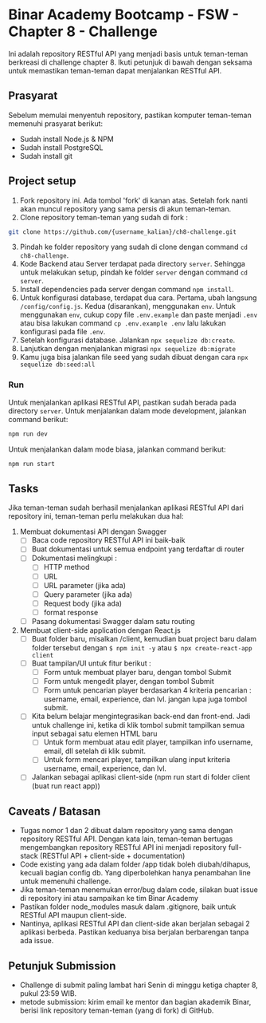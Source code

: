 # Binar Academy Bootcamp - FSW - Chapter 8 - Challenge

Ini adalah repository RESTful API yang menjadi basis untuk teman-teman berkreasi di challenge chapter 8. Ikuti petunjuk di bawah dengan seksama untuk memastikan teman-teman dapat menjalankan RESTful API.

## Prasyarat

Sebelum memulai menyentuh repository, pastikan komputer teman-teman memenuhi prasyarat berikut:

- Sudah install Node.js & NPM
- Sudah install PostgreSQL
- Sudah install git

## Project setup

1. Fork repository ini. Ada tombol 'fork' di kanan atas. Setelah fork nanti akan muncul repository yang sama persis di akun teman-teman.
1. Clone repository teman-teman yang sudah di fork :

```sh
git clone https://github.com/{username_kalian}/ch8-challenge.git
```

3. Pindah ke folder repository yang sudah di clone dengan command `cd ch8-challenge`.
1. Kode Backend atau Server terdapat pada directory `server`. Sehingga untuk melakukan setup, pindah ke folder `server` dengan command `cd server`.
1. Install dependencies pada server dengan command `npm install`.
1. Untuk konfigurasi database, terdapat dua cara. Pertama, ubah langsung `/config/config.js`. Kedua (disarankan), menggunakan `env`. Untuk menggunakan `env`, cukup copy file `.env.example` dan paste menjadi `.env` atau bisa lakukan command `cp .env.example .env` lalu lakukan konfigurasi pada file `.env`.
1. Setelah konfigurasi database. Jalankan `npx sequelize db:create`.
1. Lanjutkan dengan menjalankan migrasi `npx sequelize db:migrate`
1. Kamu juga bisa jalankan file seed yang sudah dibuat dengan cara `npx sequelize db:seed:all`

### Run

Untuk menjalankan aplikasi RESTful API, pastikan sudah berada pada directory `server`. Untuk menjalankan dalam mode development, jalankan command berikut:

```sh
npm run dev
```

Untuk menjalankan dalam mode biasa, jalankan command berikut:

```sh
npm run start
```

## Tasks

Jika teman-teman sudah berhasil menjalankan aplikasi RESTful API dari repository ini, teman-teman perlu melakukan dua hal:

1. Membuat dokumentasi API dengan Swagger
   - [ ] Baca code repository RESTful API ini baik-baik
   - [ ] Buat dokumentasi untuk semua endpoint yang terdaftar di router
   - [ ] Dokumentasi melingkupi :
     - [ ] HTTP method
     - [ ] URL
     - [ ] URL parameter (jika ada)
     - [ ] Query parameter (jika ada)
     - [ ] Request body (jika ada)
     - [ ] format response
   - [ ] Pasang dokumentasi Swagger dalam satu routing
2. Membuat client-side application dengan React.js
   - [ ] Buat folder baru, misalkan /client, kemudian buat project baru dalam folder tersebut dengan `$ npm init -y` atau `$ npx create-react-app client`
   - [ ] Buat tampilan/UI untuk fitur berikut :
     - [ ] Form untuk membuat player baru, dengan tombol Submit
     - [ ] Form untuk mengedit player, dengan tombol Submit
     - [ ] Form untuk pencarian player berdasarkan 4 kriteria pencarian : username, email, experience, dan lvl. jangan lupa juga tombol submit.
   - [ ] Kita belum belajar mengintegrasikan back-end dan front-end. Jadi untuk challenge ini, ketika di klik tombol submit tampilkan semua input sebagai satu elemen HTML baru
     - [ ] Untuk form membuat atau edit player, tampilkan info username, email, dll setelah di klik submit.
     - [ ] Untuk form mencari player, tampilkan ulang input kriteria username, email, experience, dan lvl.
   - [ ] Jalankan sebagai aplikasi client-side (npm run start di folder client (buat run react app))

## Caveats / Batasan

- Tugas nomor 1 dan 2 dibuat dalam repository yang sama dengan repository RESTful API. Dengan kata lain, teman-teman bertugas mengembangkan repository RESTful API ini menjadi repository full-stack (RESTful API + client-side + documentation)
- Code existing yang ada dalam folder /app tidak boleh diubah/dihapus, kecuali bagian config db. Yang diperbolehkan hanya penambahan line untuk memenuhi challenge.
- Jika teman-teman menemukan error/bug dalam code, silakan buat issue di repository ini atau sampaikan ke tim Binar Academy
- Pastikan folder node_modules masuk dalam .gitignore, baik untuk RESTful API maupun client-side.
- Nantinya, aplikasi RESTful API dan client-side akan berjalan sebagai 2 aplikasi berbeda. Pastikan keduanya bisa berjalan berbarengan tanpa ada issue.

## Petunjuk Submission

- Challenge di submit paling lambat hari Senin di minggu ketiga chapter 8, pukul 23:59 WIB.
- metode submission: kirim email ke mentor dan bagian akademik Binar, berisi link repository teman-teman (yang di fork) di GitHub.
